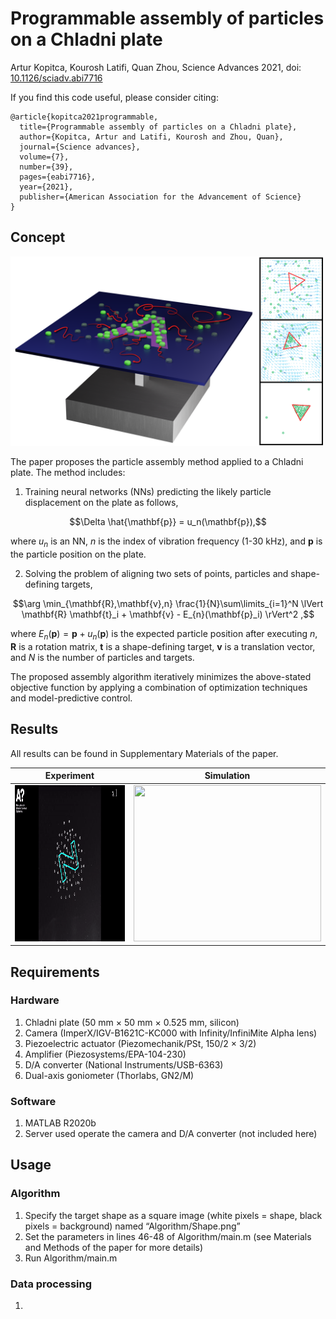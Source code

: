 # Programmable assembly of particles on a Chladni plate
Artur Kopitca, Kourosh Latifi, Quan Zhou, Science Advances 2021, doi: [10.1126/sciadv.abi7716](https://www.science.org/doi/pdf/10.1126/sciadv.abi7716)

If you find this code useful, please consider citing:
```
@article{kopitca2021programmable,
  title={Programmable assembly of particles on a Chladni plate},
  author={Kopitca, Artur and Latifi, Kourosh and Zhou, Quan},
  journal={Science advances},
  volume={7},
  number={39},
  pages={eabi7716},
  year={2021},
  publisher={American Association for the Advancement of Science}
}
```
## Concept

<img src="Extra/Concept.png" width="500" /> 

The paper proposes the particle assembly method applied to a Chladni plate. The method includes:
1. Training neural networks (NNs) predicting the likely particle displacement on the plate as follows,
```math
\Delta \hat{\mathbf{p}} = u_n(\mathbf{p}),
```
where $u_n$ is an NN, $n$ is the index of vibration frequency (1-30 kHz), and $\mathbf{p}$ is the particle position on the plate.

2. Solving the problem of aligning two sets of points, particles and shape-defining targets,
```math
\arg \min_{\mathbf{R},\mathbf{v},n} \frac{1}{N}\sum\limits_{i=1}^N \lVert \mathbf{R} \mathbf{t}_i + \mathbf{v} - E_{n}(\mathbf{p}_i) \rVert^2 ,
```
where $E_{n}(\mathbf{p}) = \mathbf{p} + u_n(\mathbf{p})$ is the expected particle position after executing $n$,  $\mathbf{R}$ is a rotation matrix, $\mathbf{t}$ is a shape-defining target, $\mathbf{v}$ is a translation vector, and $N$ is the number of particles and targets.

The proposed assembly algorithm iteratively minimizes the above-stated objective function by applying a combination of optimization techniques and model-predictive control.

## Results
All results can be found in Supplementary Materials of the paper.

**Experiment** | **Simulation**
------ | ------
<img src="Extra/Experiment.gif" width="390" height="250"  /> | <img src="Extra/Simulation.gif" width="300" height="250"  /> 

## Requirements
### Hardware
1. Chladni plate (50 mm × 50 mm × 0.525 mm, silicon)
2. Camera (ImperX/IGV-B1621C-KC000 with Infinity/InfiniMite Alpha lens)
3. Piezoelectric actuator (Piezomechanik/PSt, 150/2 × 3/2)
4. Amplifier (Piezosystems/EPA-104-230)
5. D/A converter (National Instruments/USB-6363)
6. Dual-axis goniometer (Thorlabs, GN2/M)
### Software
1. MATLAB R2020b
2. Server used operate the camera and D/A converter (not included here)

## Usage
### Algorithm
1.	Specify the target shape as a square image (white pixels = shape, black pixels = background) named “Algorithm/Shape.png”
2.	Set the parameters in lines 46-48 of Algorithm/main.m (see Materials and Methods of the paper for more details)
3.	Run Algorithm/main.m
### Data processing
1. 

